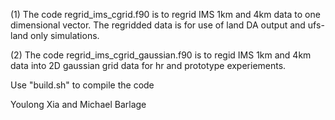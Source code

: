(1) The code regrid_ims_cgrid.f90 is to regrid IMS 1km and 4km data to one dimensional vector. The regridded data is for use of land DA output and ufs-land only simulations.

(2) The code regrid_ims_cgrid_gaussian.f90 is to regid IMS 1km and 4km data into 2D gaussian grid data for hr and prototype experiements. 

Use "build.sh" to compile the code

Youlong Xia and Michael Barlage
